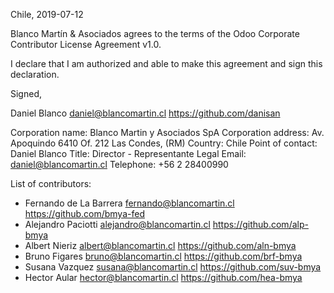 Chile, 2019-07-12

Blanco Martín & Asociados agrees to the terms of the Odoo Corporate Contributor License
Agreement v1.0.

I declare that I am authorized and able to make this agreement and sign this
declaration.

Signed,

Daniel Blanco daniel@blancomartin.cl https://github.com/danisan

Corporation name: Blanco Martin y Asociados SpA
Corporation address: Av. Apoquindo 6410
                     Of. 212 Las Condes, (RM)
Country: Chile
Point of contact: Daniel Blanco
Title: Director - Representante Legal
Email: daniel@blancomartin.cl
Telephone: +56 2 28400990

List of contributors:

* Fernando de La Barrera fernando@blancomartin.cl https://github.com/bmya-fed
* Alejandro Paciotti alejandro@blancomartin.cl https://github.com/alp-bmya
* Albert Nieriz albert@blancomartin.cl https://github.com/aln-bmya
* Bruno Figares bruno@blancomartin.cl https://github.com/brf-bmya
* Susana Vazquez susana@blancomartin.cl https://github.com/suv-bmya
* Hector Aular hector@blancomartin.cl https://github.com/hea-bmya

